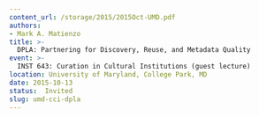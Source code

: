 ```yaml
---
content_url: /storage/2015/2015Oct-UMD.pdf
authors:
- Mark A. Matienzo
title: >-
  DPLA: Partnering for Discovery, Reuse, and Metadata Quality
event: >-
  INST 643: Curation in Cultural Institutions (guest lecture)
location: University of Maryland, College Park, MD
date: 2015-10-13
status:  Invited
slug: umd-cci-dpla
---
```

